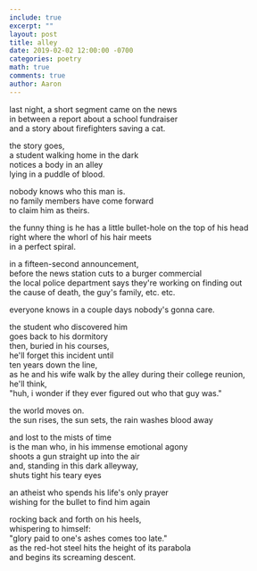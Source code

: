 ```yaml
---
include: true
excerpt: ""
layout: post
title: alley
date: 2019-02-02 12:00:00 -0700
categories: poetry
math: true
comments: true
author: Aaron
---
```



last night, a short segment came on the news  
in between a report about a school fundraiser  
and a story about firefighters saving a cat.  

the story goes,  
a student walking home in the dark  
notices a body in an alley  
lying in a puddle of blood.  

nobody knows who this man is.  
no family members have come forward  
to claim him as theirs.  

the funny thing is he has a little bullet-hole on the top of his head  
right where the whorl of his hair meets  
in a perfect spiral.  

in a fifteen-second announcement,  
before the news station cuts to a burger commercial  
the local police department says they're working on finding out  
the cause of death, the guy's family, etc. etc.  

everyone knows in a couple days nobody's gonna care.  

the student who discovered him  
goes back to his dormitory  
then, buried in his courses,  
he'll forget this incident until  
ten years down the line,  
as he and his wife walk by the alley during their college reunion,  
he'll think,  
"huh, i wonder if they ever figured out who that guy was."  

the world moves on.  
the sun rises, the sun sets, the rain washes blood away  

and lost to the mists of time  
is the man who, in his immense emotional agony  
shoots a gun straight up into the air  
and, standing in this dark alleyway,  
shuts tight his teary eyes

an atheist who spends his life's only prayer  
wishing for the bullet to find him again  

rocking back and forth on his heels,  
whispering to himself:  
"glory paid to one's ashes comes too late."  
as the red-hot steel hits the height of its parabola  
and begins its screaming descent.